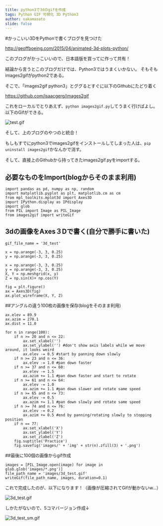 ```yaml
---
title: python3で3dのgifを作成
tags: Python GIF 可視化 3D Python3
author: nakamasato
slide: false
---
```

#かっこいい3DをPythonで書くブログを見つけた

http://geoffboeing.com/2015/04/animated-3d-plots-python/

このブログがかっこいいので、日本語版を買ってに作って共有！


結論から言うとこのブログだけでは、Python3ではうまくいかない。
そもそも images2gifがpython2である。

そこで、「images2gif python3」とググるとすぐに以下のGithubにたどり着く

https://github.com/isaacgerg/images2gif

これをローカルでとりあえず、`python images2gif.py`してうまく行けばよし。以下のGifができる。


![test.gif](https://qiita-image-store.s3.amazonaws.com/0/7059/014fcb3b-9982-6313-64a2-ffe2a12e58b7.gif)

そして、上のブログのやつのと統合！

もしもすでにpython3でimages2gifをインストールしてしまった人は、`pip uninstall images2gif`かなんかで消す。

そして、直接上のGithubから持ってきたimages2gif.pyをimportする。

## 必要なものをImport(blogからそのまま利用)
```py3
import pandas as pd, numpy as np, random
import matplotlib.pyplot as plt, matplotlib.cm as cm
from mpl_toolkits.mplot3d import Axes3D
import IPython.display as IPdisplay
import glob
from PIL import Image as PIL_Image
from images2gif import writeGif
```

## 3dの画像をAxes３Dで書く(自分で勝手に書いた)

```py3
gif_file_name = '3d_test'

x = np.arange(-3, 3, 0.25)
y = np.arange(-3, 3, 0.25)

x = np.arange(-3, 3, 0.25)
y = np.arange(-3, 3, 0.25)
X, Y = np.meshgrid(x, y)
Z = np.sin(X)+ np.cos(Y)

fig = plt.figure()
ax = Axes3D(fig)
ax.plot_wireframe(X, Y, Z)
```


##アングルの違う100枚の画像を保存(blogをそのまま利用)

```py3
ax.elev = 89.9
ax.azim = 270.1
ax.dist = 11.0

for n in range(100):
    if n >= 20 and n <= 22:
        ax.set_xlabel('')
        ax.set_ylabel('') #don't show axis labels while we move around, it looks weird
        ax.elev -= 0.5 #start by panning down slowly
    if n >= 23 and n <= 36:
        ax.elev -= 1.0 #pan down faster
    if n >= 37 and n <= 60:
        ax.elev -= 1.5
        ax.azim += 1.1 #pan down faster and start to rotate
    if n >= 61 and n <= 64:
        ax.elev -= 1.0
        ax.azim += 1.1 #pan down slower and rotate same speed
    if n >= 65 and n <= 73:
        ax.elev -= 0.5
        ax.azim += 1.1 #pan down slowly and rotate same speed
    if n >= 74 and n <= 76:
        ax.elev -= 0.2
        ax.azim += 0.5 #end by panning/rotating slowly to stopping position
    if n == 77:
        ax.set_xlabel('X')
        ax.set_ylabel('Y')
        ax.set_zlabel('Z')
    fig.suptitle('Practice')
    fig.savefig('images/' + 'img' + str(n).zfill(3) + '.png')
```

##最後に100個の画像からgif作成

```py3
images = [PIL_Image.open(image) for image in glob.glob('images/*.png')]
file_path_name = 'images/3d_test.gif'
writeGif(file_path_name, images, duration=0.1)
```

これで完成したのが、以下になります！（画像が圧縮されてGifが動かないw…）

![3d_test.gif](https://qiita-image-store.s3.amazonaws.com/0/7059/8239e021-7e2b-f3bf-ee96-bc7285275c33.gif)


しかたがないので、5コマバージョン作成↓

![3d_test_sm.gif](https://qiita-image-store.s3.amazonaws.com/0/7059/8672debf-9b94-7c58-4d63-8e9b037fc9f8.gif)









